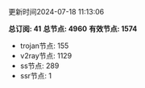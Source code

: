 更新时间2024-07-18 11:13:06

**总订阅: 41**
**总节点: 4960**
**有效节点: 1574**
- trojan节点: 155
- v2ray节点: 1129
- ss节点: 289
- ssr节点: 1
